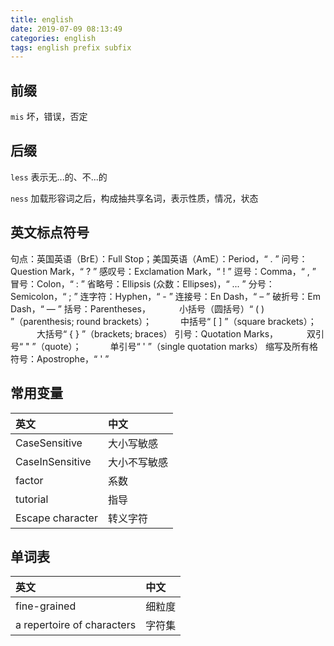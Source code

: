 ```yaml
---
title: english
date: 2019-07-09 08:13:49
categories: english
tags: english prefix subfix
---
```


## 前缀

`mis` 坏，错误，否定

## 后缀

`less` 表示无...的、不...的

`ness` 加载形容词之后，构成抽共享名词，表示性质，情况，状态

## 英文标点符号

句点：英国英语（BrE）：Full Stop；美国英语（AmE）：Period，“ . ”
问号：Question Mark，“ ? ”
感叹号：Exclamation Mark，“ ! ”
逗号：Comma，“ , ”
冒号：Colon，“ : ”
省略号：Ellipsis (众数：Ellipses)，“ ... ”
分号：Semicolon，“ ; ”
连字符：Hyphen，“ - ”
连接号：En Dash，“ – ”
破折号：Em Dash，“ — ”
括号：Parentheses，
　　　小括号（圆括号）“ ( ) ”（parenthesis; round brackets）；
　　　中括号“ [ ] ”（square brackets）；
　　　大括号“ { } ”（brackets; braces）
引号：Quotation Marks，
　　　双引号“ " ”（quote）；
　　　单引号“ ' ”（single quotation marks）
缩写及所有格符号：Apostrophe，“ ' ”

## 常用变量

| 英文             | 中文         |
| :--------------- | :----------- |
| CaseSensitive    | 大小写敏感   |
| CaseInSensitive  | 大小不写敏感 |
| factor           | 系数         |
| tutorial         | 指导         |
| Escape character | 转义字符     |

## 单词表

| 英文                       | 中文   |
| :------------------------- | :----- |
| fine-grained               | 细粒度 |
| a repertoire of characters | 字符集 |
